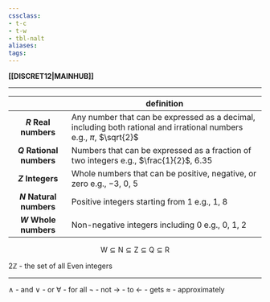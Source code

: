 ```yaml
---
cssclass:
- t-c
- t-w
- tbl-nalt
aliases:
tags:
---
```

**[[DISCRET12|MAINHUB]]**

---

|                                           | <center>definition</center>                                                                                           |
| ----------------------------------------- | --------------------------------------------------------------------------------------------------------------------- |
| **<center>$R$ Real numbers</center>**     | Any number that can be expressed as a decimal, including both rational and irrational numbers e.g., $\pi$, $\sqrt{2}$ |
| **<center>$Q$ Rational numbers</center>** | Numbers that can be expressed as a fraction of two integers e.g., $\frac{1}{2}$, $6.35$                               |
| **<center>$Z$ Integers</center>**         | Whole numbers that can be positive, negative, or zero e.g., $-3$, $0$, $5$                                            | 
| **<center>$N$ Natural numbers</center>**  | Positive integers starting from 1 e.g., $1$, $8$                                                                      |
| **<center>$W$ Whole numbers</center>**    | Non-negative integers including 0 e.g., $0$, $1$, $2$                                                                 |

$$\mathrm{W} \subseteq \mathrm{N} \subseteq \mathrm{Z} \subseteq \mathrm{Q} \subseteq \mathrm{R}$$

$2\mathbb{Z}$ - the set of all Even integers

---
$\land$ - and
$\lor$ - or
$\forall$ - for all
$\lnot$ - not
$\to$ - to
$\gets$ - gets
$\approx$ - approximately


